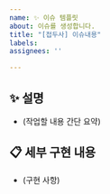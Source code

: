 ```yaml
---
name: ✨ 이슈 템플릿
about: 이슈를 생성합니다.
title: "[접두사] 이슈내용"
labels:
assignees: ''

---
```


## ✨ 설명

<!-- 
어떤 기능을 구현하려는지 명확하고 간결하게 설명해주세요.
-->

- (작업할 내용 간단 요약)

## 📋 세부 구현 내용

<!-- 
구현해야 할 세부 항목이나 고려할 사항이 있다면 작성해주세요.
-->

- (구현 사항)
